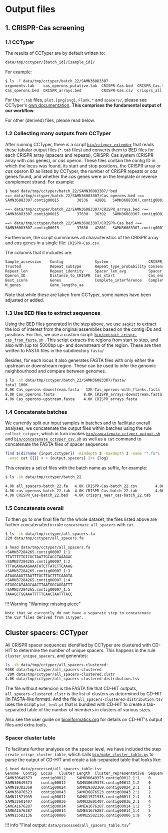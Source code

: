 # Output files

## 1. CRISPR-Cas screening

### 1.1 CCTyper

The results of CCTyper are by default written to:

``` bash
data/tmp/cctyper/[batch_id]/[sample_id]/
```

For example:

``` bash
$ ls -F data/tmp/cctyper/batch_22/SAMN36083307
arguments.tab    cas_operons_putative.tab  CRISPR-Cas.bed  CRISPR_Cas.tab   crisprs.gff           fasta/     Flank.njs  Flank.ntf  genes.tab  plot.png  spacers/
Cas_operons.bed  CRISPR_arrays.bed         CRISPR-Cas.csv  crisprs_all.tab  crisprs_near_cas.tab  Flank.ndb  Flank.not  Flank.nto  hmmer.tab  plot.svg
```

For the `*.tab` files, `plot.[png|svg]`, `Flank.*` and `spacers/`, please see
CCTyper's
[own documentation](https://github.com/Russel88/CRISPRCasTyper?tab=readme-ov-file#output-).
**This comprises the fundamental output of our workflow.**

For other (derived) files, please read below.

### 1.2 Collecting many outputs from CCTyper

After running CCTyper, there is a script
[`bin/cctyper_extender`](https://github.com/UtrechtUniversity/campylobacter-crisprscape/blob/main/bin/cctyper_extender.py)
that reads these tabular output files  (`*.tab` files) and converts them to
BED files for each CRISPR array (spacers and repeats), CRISPR-Cas system
(CRISPR array with _cas_ genes), or _cas_ operon.
These files contain the contig ID in which the locus was found, its start and
stop positions, the CRISPR array or _cas_ operon ID as listed by CCTyper,
the number of CRISPR repeats or _cas_ genes found,
and whether the _cas_ genes were on the template or reverse complement strand.
For example:

``` bash
$ head data/tmp/cctyper/batch_22/SAMN36083307/*bed
==> data/tmp/cctyper/batch_22/SAMN36083307/Cas_operons.bed <==
SAMN36083307.contig00015        38536   42801   SAMN36083307.contig00015@1      3       -

==> data/tmp/cctyper/batch_22/SAMN36083307/CRISPR_arrays.bed <==
SAMN36083307.contig00015        37630   38392   SAMN36083307.contig00015_1      12      -

==> data/tmp/cctyper/batch_22/SAMN36083307/CRISPR-Cas.bed <==
SAMN36083307.contig00015        37630   42801   SAMN36083307.contig00015_1      12      -
```

Furthermore, the script summarises all characteristics of the CRISPR array and
_cas_ genes in a single file: `CRISPR-Cas.csv`.

The columns that it includes are:

``` bash
Sample_accession    Contig              System                  CRISPR_ID           CRISPR_start    CRISPR_end
Trusted             Repeat_subtype      Repeat_type_probability Consensus_repeat    N_repeats
Repeat_len          Repeat_identity     Spacer_len_avg          Spacer_identity     Spacer_len_sem
Operon_ID           Distance_to_CRISPR  Cas_start               Cas_end             Best_type
Best_score          Genes               Complete_interference   Complete_adaptation Strand_cas
N_genes             Gene_lengths_aa
```

Note that while these are taken from CCTyper, some names have been adjusted
or added.

### 1.3 Use BED files to extract sequences

Using the BED files generated in the step above, we use
[`seqkit`](https://bioinf.shenwei.me/seqkit/usage/#subseq)
to extract the loci of interest from the original assemblies based on the
contig IDs and positions.
For this, we use a custom script:
[`bin/extract_crispr-cas_from_fasta.sh`](https://github.com/UtrechtUniversity/campylobacter-crisprscape/blob/main/bin/extract_crispr-cas_from_fasta.sh)
.
This script extracts the regions from start to stop, and also with (up to)
5000bp up- and downstream of the region. These are then written to FASTA files
in the subdirectory `fasta/`

Besides, for each locus it also generates FASTA files with only either the
upstream or downstream region. These can be used to infer the genomic
neighbourhood and compare between genomes.

``` bash
$ ls -sh data/tmp/cctyper/batch_22/SAMN36083307/fasta/
total 100K
8.0K Cas_operons-downstream.fasta   12K Cas_operons-with_flanks.fasta   8.0K CRISPR_arrays-upstream.fasta     8.0K CRISPR-Cas.fasta
8.0K Cas_operons.fasta             8.0K CRISPR_arrays-downstream.fasta   12K CRISPR_arrays-with_flanks.fasta  4.0K CRISPR-Cas-upstream.fasta
4.0K Cas_operons-upstream.fasta    4.0K CRISPR_arrays.fasta             8.0K CRISPR-Cas-downstream.fasta       16K CRISPR-Cas-with_flanks.fasta
```

### 1.4 Concatenate batches

We currently split our input samples in batches and to facilitate overall
analyses, we concatenate the output files within batches using the rule
`collect_cctyper`, which in turn invokes
[`bin/concatenate_cctyper_output.sh`](https://github.com/UtrechtUniversity/campylobacter-crisprscape/blob/main/bin/concatenate_cctyper_output.sh)
and
[`bin/concatenate_cctyper_csv.sh`](https://github.com/UtrechtUniversity/campylobacter-crisprscape/blob/main/bin/concatenate_cctyper_csv.sh)
as well as a `cat` command to concatenate the FASTA files of spacer sequences

``` bash
find $(dirname {input.cctyper}) -mindepth 3 -maxdepth 3 -name "*.fa"\
 -exec cat {{}} + > {output.spacers} 2>> {log}
```

This creates a set of files with the batch name as suffix, for example:

``` bash
$ ls -sh data/tmp/cctyper/batch_22

4.0K all_spacers-batch_22.fa   4.0K CRISPR-Cas-batch_22.csv        4.0K crisprs_orphan-batch_22.tab
4.0K cas_operons-batch_22.tab  4.0K CRISPR_Cas-batch_22.tab        4.0K crisprs_all-batch_22.tab
4.0K CRISPR_Cas-batch_22.bed   4.0K crisprs_near_cas-batch_22.tab
```

### 1.5 Concatenate overall

To then go to one final file for the whole dataset, the files listed above
are further concatenated in rule `concatenate_all_spacers` with `cat`.

``` bash
$ ls -sh data/tmp/cctyper/all_spacers.fa
22M data/tmp/cctyper/all_spacers.fa

$ head data/tmp/cctyper/all_spacers.fa
>SAMN37284265.contig00007_1:1
TTATTTTTGTCGCTAATTGCACCTAAAGAC
>SAMN37284265.contig00007_1:2
TTTAGAAGAAGAAATATCTTATCTTCAAAG
>SAMN37284265.contig00007_1:3
ATAAGAAGTTAATTTGCTTACTTTCAAGTA
>SAMN37284265.contig00007_1:4
GTGGGCATAAGCAACTTAATGGCAGGATTT
>SAMN37284265.contig00007_1:5
TAAAGCTGGAAATTTTTCAACTAATTTACC
```

!!! Warning "Warning: missing piece"

    Note that we currently do not have a separate step to concatenate
    the CSV files derived from CCTyper.

## Cluster spacers: CCTyper

All CRISPR spacer sequences identified by CCTyper are clustered with
CD-HIT to determine the number of unique spacers. This happens in the rule
`cluster_unique_spacers`, and generates:

``` bash
ls -sh data/tmp/cctyper/all_spacers-clustered*
948K data/tmp/cctyper/all_spacers-clustered
 20M data/tmp/cctyper/all_spacers-clustered.clstr
4.0K data/tmp/cctyper/all_spacers-clustered-distribution.tsv
```

The file without extension is the FASTA file that CD-HIT outputs,
`all_spacers-clustered.clstr` is the list of clusters as determined
by CD-HIT (in FASTA-like format). And the file
`all_spacers-clustered-distribution.tsv` uses the script `plot_len1.pl` that
is bundled with CD-HIT to create a tab-separated table of the number of
members in clusters of various sizes.

Also see the user guide on
[bioinformatics.org](https://www.bioinformatics.org/cd-hit/cd-hit-user-guide)
for details on CD-HIT's output files and extra tools.

### Spacer cluster table

To facilitate further analyses on the spacer level, we have included the
step `create_crispr_cluster_table`, which calls
[`bin/make_cluster_table.py`](https://github.com/UtrechtUniversity/campylobacter-crisprscape/blob/main/bin/make_cluster_table.py)
to parse the output of CD-HIT and create a tab-separated table that looks
like:

``` bash
$ head data/processed/all_spacers_table.tsv
Genome  Contig  Locus   Cluster Length  Cluster_representative  Sequence        Identity        Strand
SAMN30649373    contig00012     SAMN30649373.contig00012_1:1    0       75nt    SAMN30649373.contig00012_1:1    TATAGCAGTAAAATAGGCTTTAGAATGTATTTTATAAAAGCGTAAAAAATCAATATTATACCGACATTTTGCGAC     NA      NA
SAMN30649373    contig00012     SAMN30649373.contig00012_1:2    0       55nt    SAMN30649373.contig00012_1:1    TATAGCAGTAAAATAGGCTTTAGAATGTATTTTATAAAAGCGTAAAAAATCAATA 100.00% +
SAMN19302369    contig00024     SAMN19302369.contig00024_2:1    1       57nt    SAMN19302369.contig00024_2:1    TATTATATAATATATACTAGTGCATTTTGATAATAATTATCGACTTCAAGTAAAATT       NA      NA
SAMN36876523    contig00043     SAMN36876523.contig00043_2:1    2       56nt    SAMN36876523.contig00043_2:1    ATGCTTGGCTTTTTTGTAGTATATAGCAATGCTATATATCCTAGTATATACTTAAA        NA      NA
SAMN11571935    contig00011     SAMN11571935.contig00011_2:1    3       56nt    SAMN11571935.contig00011_2:1    ATAATGGTAAAATAGTCTTTAGAATGTATTTTAAAAAAGCATAAAAAGCTAATATA        NA      NA
SAMN32601407    contig00036     SAMN32601407.contig00036_2:1    4       56nt    SAMN32601407.contig00036_2:1    ATAATGGTAAAATAGTCTTTAGAATGTATTTTAAATAAACTTAAAAAGCTAATATA        NA      NA
SAMEA1676287    contig00014     SAMEA1676287.contig00014_1:2    5       56nt    SAMEA1676287.contig00014_1:2    TAGAAAATTTTTTATAAAAAATGTATATTTTTTTACCAAAAAATGAGACAAAAGCA        NA      NA
SAMEA1676287    contig00014     SAMEA1676287.contig00014_1:4    5       56nt    SAMEA1676287.contig00014_1:2    TAGAAAATTTTTTATAAAAAATGTATATTTTTTTACCAAAAAATGAGACAAAAGCA        100.00% +
SAMN15582136    contig00006     SAMN15582136.contig00006_1:9    6       55nt    SAMN15582136.contig00006_1:9    CTCAAACTTAGATTTATGGTAAAATTCAAATTCAAATATGACATCTAATAGTGAC NA      NA
```

!!! info "Final output: `data/processed/all_spacers_table.tsv`"
